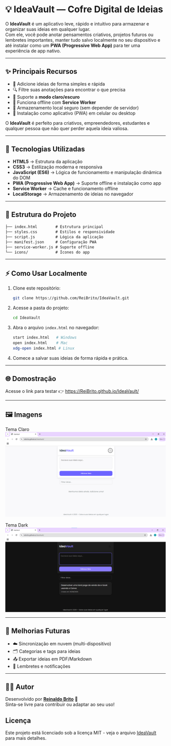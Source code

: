 # 💡 IdeaVault — Cofre Digital de Ideias

O **IdeaVault** é um aplicativo leve, rápido e intuitivo para armazenar e organizar suas ideias em qualquer lugar.  
Com ele, você pode anotar pensamentos criativos, projetos futuros ou lembretes importantes, manter tudo salvo localmente no seu dispositivo e até instalar como um **PWA (Progressive Web App)** para ter uma experiência de app nativo.

---

## ✨ Principais Recursos

- 📝 Adicione ideias de forma simples e rápida  
- 🔍 Filtre suas anotações para encontrar o que precisa  
- 🎨 Suporte a **modo claro/escuro**  
- 📱 Funciona offline com **Service Worker**  
- 📂 Armazenamento local seguro (sem depender de servidor)  
- 🚀 Instalação como aplicativo (PWA) em celular ou desktop  

O **IdeaVault** é perfeito para criativos, empreendedores, estudantes e qualquer pessoa que não quer perder aquela ideia valiosa.  

---

## 🚀 Tecnologias Utilizadas

- **HTML5** → Estrutura da aplicação  
- **CSS3** → Estilização moderna e responsiva  
- **JavaScript (ES6)** → Lógica de funcionamento e manipulação dinâmica do DOM  
- **PWA (Progressive Web App)** → Suporte offline e instalação como app  
- **Service Worker** → Cache e funcionamento offline  
- **LocalStorage** → Armazenamento de ideias no navegador

---

## 📂 Estrutura do Projeto

```
├── index.html        # Estrutura principal
├── styles.css        # Estilos e responsividade
├── script.js         # Lógica da aplicação
├── manifest.json     # Configuração PWA
├── service-worker.js # Suporte offline
└── icons/            # Ícones do app
```

---

## ⚡ Como Usar Localmente

1. Clone este repositório:
   ```bash
   git clone https://github.com/ReiBrito/IdeaVault.git
   ```

2. Acesse a pasta do projeto:
   ```bash
   cd IdeaVault
   ```

3. Abra o arquivo `index.html` no navegador:
   ```bash
   start index.html   # Windows
   open index.html    # Mac
   xdg-open index.html # Linux
   ```

4. Comece a salvar suas ideias de forma rápida e prática.

---

## 🌐 Domostração

Acesse o link para testar 👉 https://ReiBrito.github.io/IdeaVault/

---

## 🖼️ Imagens

Tema Claro 
![IdeaVault](img/print.png)

Tema Dark 
![IdeaVault](img/print-dark.png)

---

## 📌 Melhorias Futuras

- ☁️ Sincronização em nuvem (multi-dispositivo)  
- 🗂️ Categorias e tags para ideias  
- 📤 Exportar ideias em PDF/Markdown  
- 🔔 Lembretes e notificações

---

## 👨‍💻 Autor

Desenvolvido por **[Reinaldo Brito](https://github.com/ReiBrito)** 💙  
Sinta-se livre para contribuir ou adaptar ao seu uso!

## Licença
Este projeto está licenciado sob a licença MIT - veja o arquivo [IdeaVault](LICENSE.md) para mais detalhes.

